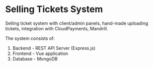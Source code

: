 # Selling Tickets System
Selling ticket system with client/admin panels, hand-made uploading tickets, integration with CloudPayments, Mandrill.

The system consists of:
1. Backend  - REST API Server (Express.js)
2. Frontend - Vue application
3. Database - MongoDB
